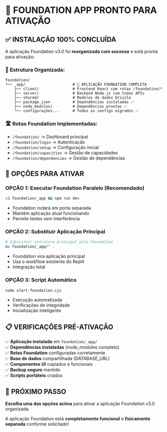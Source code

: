 # 🎉 FOUNDATION APP PRONTO PARA ATIVAÇÃO

## ✅ INSTALAÇÃO 100% CONCLUÍDA

A aplicação Foundation v3.0 foi **reorganizada com sucesso** e está pronta para ativação:

### 📁 **Estrutura Organizada:**
```
foundation/
└── _app/                     # 🎯 APLICAÇÃO FOUNDATION COMPLETA
    ├── client/               # Frontend React com rotas /foundation/*
    ├── server/               # Backend Node.js com todas APIs
    ├── shared/               # Modelos de dados Drizzle
    ├── package.json          # Dependências instaladas ✅
    ├── node_modules/         # Dependências prontas ✅
    └── configurações...      # Todos os configs migrados ✅
```

### 🛣️ **Rotas Foundation Implementadas:**
- `/foundation/` → Dashboard principal
- `/foundation/login` → Autenticação
- `/foundation/setup` → Configuração inicial  
- `/foundation/capacities` → Gestão de capacidades
- `/foundation/dependencies` → Gestão de dependências

## 🚀 OPÇÕES PARA ATIVAR

### **OPÇÃO 1: Executar Foundation Paralelo (Recomendado)**
```bash
cd foundation/_app && npm run dev
```
- Foundation rodará em porta separada
- Mantém aplicação atual funcionando
- Permite testes sem interferência

### **OPÇÃO 2: Substituir Aplicação Principal**
```bash
# Substituir estrutura principal pela Foundation
mv foundation/_app/* .
```
- Foundation vira aplicação principal
- Usa o workflow existente do Replit
- Integração total

### **OPÇÃO 3: Script Automático**
```bash
node start-foundation.cjs
```
- Execução automatizada
- Verificações de integridade
- Inicialização inteligente

## 📋 VERIFICAÇÕES PRÉ-ATIVAÇÃO

✅ **Aplicação instalada** em `foundation/_app/`  
✅ **Dependências instaladas** (node_modules completo)  
✅ **Rotas Foundation** configuradas corretamente  
✅ **Base de dados** compartilhada (DATABASE_URL)  
✅ **Componentes UI** copiados e funcionais  
✅ **Backup seguro** mantido  
✅ **Scripts portáteis** criados  

## 🎯 PRÓXIMO PASSO

**Escolha uma das opções acima** para ativar a aplicação Foundation v3.0 organizada.

A aplicação Foundation está **completamente funcional** e **fisicamente separada** conforme solicitado!